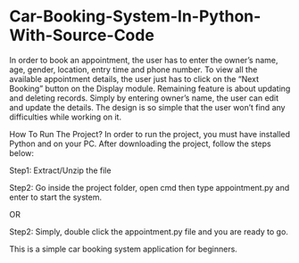# Car-Booking-System-In-Python-With-Source-Code

In order to book an appointment, the user has to enter the owner’s name, age, gender, location, entry time and phone number. To view all the available appointment details, the user just has to click on the “Next Booking” button on the Display module. Remaining feature is about updating and deleting records. Simply by entering owner’s name, the user can edit and update the details. The design is so simple that the user won’t find any difficulties while working on it.


How To Run The Project?
In order to run the project, you must have installed Python and on your PC. After downloading the project, follow the steps below:

Step1: Extract/Unzip the file

Step2: Go inside the project folder, open cmd then type appointment.py and enter to start the system.

OR

Step2: Simply, double click the appointment.py file and you are ready to go.

This is a simple car booking system application for beginners.
